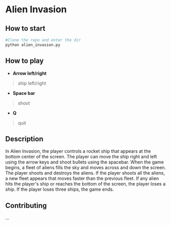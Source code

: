 # Alien Invasion

## How to start

```bash
#Clone the repo and enter the dir
python alien_invasion.py
```

## How to play

* **Arrow left/right**
> ship left/right

* **Space bar**
> shoot

* **Q**
> quit

## Description

In Alien Invasion, the player controls a rocket ship that appears at the bottom center of the screen.
The player can move the ship right and left using the arrow keys and shoot bullets using the spacebar.
When the game begins, a fleet of aliens fills the sky and moves across and down the screen. The player
shoots and destroys the aliens. If the player shoots all the aliens, a new fleet appears that moves
faster than the previous fleet. If any alien hits the player's ship or reaches the bottom of the screen,
the player loses a ship. If the player loses three ships, the game ends. 

## Contributing

...

